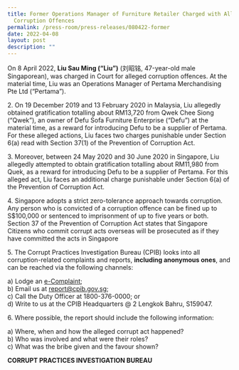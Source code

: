```yaml
---
title: Former Operations Manager of Furniture Retailer Charged with Alleged
  Corruption Offences
permalink: /press-room/press-releases/080422-former
date: 2022-04-08
layout: post
description: ""
---
```

On 8 April 2022, **Liu Sau Ming (“Liu”)** (刘昭铭, 47-year-old male Singaporean), was charged in Court for alleged corruption offences. At the material time, Liu was an Operations Manager of Pertama Merchandising Pte Ltd (“Pertama”). 

2\.	On 19 December 2019 and 13 February 2020 in Malaysia, Liu allegedly obtained gratification totalling about RM13,720 from Qwek Chee Siong (“Qwek”), an owner of Defu Sofa Furniture Enterprise (“Defu”) at the material time, as a reward for introducing Defu to be a supplier of Pertama. For these alleged actions, Liu faces two charges punishable under Section 6(a) read with Section 37(1) of the Prevention of Corruption Act.

3\.	Moreover, between 24 May 2020 and 30 June 2020 in Singapore, Liu allegedly attempted to obtain gratification totalling about RM11,980 from Quek, as a reward for introducing Defu to be a supplier of Pertama. For this alleged act, Liu faces an additional charge punishable under Section 6(a) of the Prevention of Corruption Act.

4\.	Singapore adopts a strict zero-tolerance approach towards corruption. Any person who is convicted of a corruption offence can be fined up to S$100,000 or sentenced to imprisonment of up to five years or both. Section 37 of the Prevention of Corruption Act states that Singapore Citizens who commit corrupt acts overseas will be prosecuted as if they have committed the acts in Singapore

5\.        The Corrupt Practices Investigation Bureau (CPIB) looks into all corruption-related complaints and reports, **including anonymous ones**, and can be reached via the following channels:

a) Lodge an [e-Complaint](/e-services/e-complaint-for-corrupt-conduct);<br>
b) Email us at <a href="mailto:report@cpib.gov.sg" class="spamspan">report@cpib.gov.sg</a>;<br>
c) Call the Duty Officer at 1800-376-0000; or<br>
d) Write to us at the CPIB Headquarters @ 2 Lengkok Bahru, S159047.

6\.	Where possible, the report should include the following information:

a) Where, when and how the alleged corrupt act happened?<br>
b) Who was involved and what were their roles?<br>
c) What was the bribe given and the favour shown?

**CORRUPT PRACTICES INVESTIGATION BUREAU**